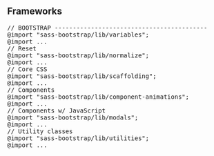 <aside class="note">
    <section>
        <ul>
        </ul>
    </section>
</aside>

<hgroup>
    <h2>Frameworks</h2>
</hgroup>
<article class="smaller">
    <pre class="prettyprint" data-lang="scss">
// BOOTSTRAP ------------------------------------------
@import "sass-bootstrap/lib/variables";
@import ...
// Reset
@import "sass-bootstrap/lib/normalize";
@import ...
// Core CSS
@import "sass-bootstrap/lib/scaffolding";
@import ...
// Components
@import "sass-bootstrap/lib/component-animations";
@import ...
// Components w/ JavaScript
@import "sass-bootstrap/lib/modals";
@import ...
// Utility classes
@import "sass-bootstrap/lib/utilities";
@import ...
    </pre>
</article>
